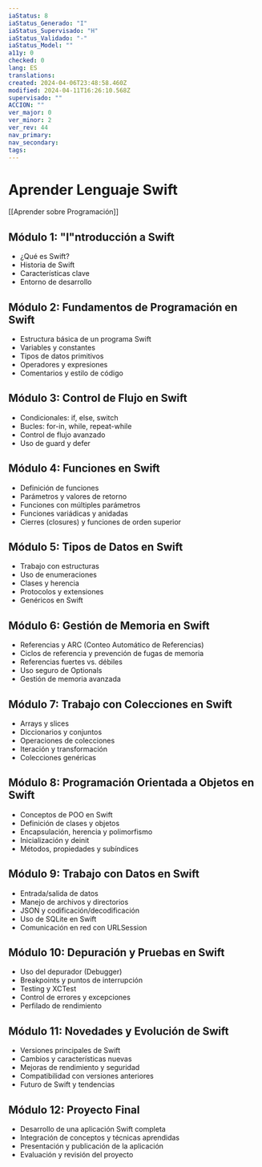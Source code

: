 ```yaml
---
iaStatus: 8
iaStatus_Generado: "I"
iaStatus_Supervisado: "H"
iaStatus_Validado: "-"
iaStatus_Model: ""
a11y: 0
checked: 0
lang: ES
translations: 
created: 2024-04-06T23:48:58.460Z
modified: 2024-04-11T16:26:10.568Z
supervisado: ""
ACCION: ""
ver_major: 0
ver_minor: 2
ver_rev: 44
nav_primary: 
nav_secondary: 
tags:
---
```

# Aprender Lenguaje Swift

[[Aprender sobre Programación]]

## Módulo 1: "I"ntroducción a Swift

- ¿Qué es Swift?
- Historia de Swift
- Características clave
- Entorno de desarrollo

## Módulo 2: Fundamentos de Programación en Swift

- Estructura básica de un programa Swift
- Variables y constantes
- Tipos de datos primitivos
- Operadores y expresiones
- Comentarios y estilo de código

## Módulo 3: Control de Flujo en Swift

- Condicionales: if, else, switch
- Bucles: for-in, while, repeat-while
- Control de flujo avanzado
- Uso de guard y defer

## Módulo 4: Funciones en Swift

- Definición de funciones
- Parámetros y valores de retorno
- Funciones con múltiples parámetros
- Funciones variádicas y anidadas
- Cierres (closures) y funciones de orden superior

## Módulo 5: Tipos de Datos en Swift

- Trabajo con estructuras
- Uso de enumeraciones
- Clases y herencia
- Protocolos y extensiones
- Genéricos en Swift

## Módulo 6: Gestión de Memoria en Swift

- Referencias y ARC (Conteo Automático de Referencias)
- Ciclos de referencia y prevención de fugas de memoria
- Referencias fuertes vs. débiles
- Uso seguro de Optionals
- Gestión de memoria avanzada

## Módulo 7: Trabajo con Colecciones en Swift

- Arrays y slices
- Diccionarios y conjuntos
- Operaciones de colecciones
- Iteración y transformación
- Colecciones genéricas

## Módulo 8: Programación Orientada a Objetos en Swift

- Conceptos de POO en Swift
- Definición de clases y objetos
- Encapsulación, herencia y polimorfismo
- Inicialización y deinit
- Métodos, propiedades y subíndices

## Módulo 9: Trabajo con Datos en Swift

- Entrada/salida de datos
- Manejo de archivos y directorios
- JSON y codificación/decodificación
- Uso de SQLite en Swift
- Comunicación en red con URLSession

## Módulo 10: Depuración y Pruebas en Swift

- Uso del depurador (Debugger)
- Breakpoints y puntos de interrupción
- Testing y XCTest
- Control de errores y excepciones
- Perfilado de rendimiento

## Módulo 11: Novedades y Evolución de Swift

- Versiones principales de Swift
- Cambios y características nuevas
- Mejoras de rendimiento y seguridad
- Compatibilidad con versiones anteriores
- Futuro de Swift y tendencias

## Módulo 12: Proyecto Final

- Desarrollo de una aplicación Swift completa
- Integración de conceptos y técnicas aprendidas
- Presentación y publicación de la aplicación
- Evaluación y revisión del proyecto

